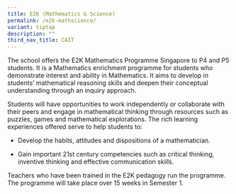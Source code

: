 ```yaml
---
title: E2K (Mathematics & Science)
permalink: /e2k-mathscience/
variant: tiptap
description: ""
third_nav_title: CAIT
---
```

<p>The school offers the E2K Mathematics Programme Singapore to P4 and P5
students. It is a Mathematics enrichment programme for students who demonstrate
interest and ability in Mathematics. It aims to develop in students’ mathematical
reasoning skills and deepen their conceptual understanding through an inquiry
approach.</p>
<p></p>
<p>Students will have opportunities to work independently or collaborate
with their peers and engage in mathematical thinking through resources
such as puzzles, games and mathematical explorations. The rich learning
experiences offered serve to help students to:</p>
<p></p>
<ul data-tight="true" class="tight">
<li>
<p>Develop the habits, attitudes and dispositions of a mathematician.</p>
</li>
<li>
<p>Gain important 21st century competencies such as critical thinking, inventive
thinking and effective communication skills.</p>
<p></p>
</li>
</ul>
<p>Teachers who have been trained in the E2K pedagogy run the programme.
The programme will take place over 15 weeks in Semester 1.</p>